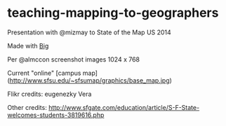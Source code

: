 teaching-mapping-to-geographers
===============================

Presentation with @mizmay to State of the Map US 2014

Made with [Big](http://www.macwright.org/big/)

Per @almccon screenshot images 1024 x 768

Current "online" [campus map] (http://www.sfsu.edu/~sfsumap/graphics/base_map.jpg)

Flikr credits:
eugenezky
Vera

Other credits:
http://www.sfgate.com/education/article/S-F-State-welcomes-students-3819616.php